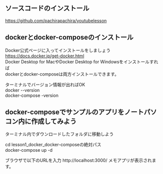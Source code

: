 ## ソースコードのインストール
https://github.com/pachirapachira/youtubelesson

## dockerとdocker-composeのインストール

Docker公式ページに入ってインストールをしましょう  
https://docs.docker.jp/get-docker.html  
Docker Desktop for MacやDocker Desktop for Windowsをインストールすれば  
dockerとdocker-composeは両方インストールできます。  

ターミナルでバージョン情報が出ればOK  
docker --version  
docker-compose -version  

## docker-composeでサンプルのアプリをノートパソコン内に作成してみよう
ターミナル内でダウンロードしたフォルダに移動しよう  

cd lesson1_docker_docker-composeの絶対パス  
docker-compose up -d  

ブラウザで以下のURLを入力
http://localhost:3000/
メモアプリが表示されます。


